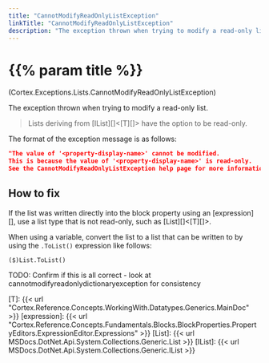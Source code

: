 ```yaml
---
title: "CannotModifyReadOnlyListException"
linkTitle: "CannotModifyReadOnlyListException"
description: "The exception thrown when trying to modify a read-only list."
---
```


# {{% param title %}}

<p class="namespace">(Cortex.Exceptions.Lists.CannotModifyReadOnlyListException)</p>

The exception thrown when trying to modify a read-only list.

> Lists deriving from [IList][]&lt;[T][]&gt; have the option to be read-only.

The format of the exception message is as follows:

```json
"The value of '<property-display-name>' cannot be modified.
This is because the value of '<property-display-name>' is read-only.
See the CannotModifyReadOnlyListException help page for more information on how to fix this."
```

## How to fix

If the list was written directly into the block property using an [expression][], use a list type that is not read-only, such as [List][]&lt;[T][]&gt;.

When using a variable, convert the list to a list that can be written to by using the `.ToList()` expression like follows:

```CSharp
($)List.ToList()
```

TODO: Confirm if this is all correct - look at cannotmodifyreadonlydictionaryexception for consistency

[T]: {{< url "Cortex.Reference.Concepts.WorkingWith.Datatypes.Generics.MainDoc" >}}
[expression]: {{< url "Cortex.Reference.Concepts.Fundamentals.Blocks.BlockProperties.PropertyEditors.ExpressionEditor.Expressions" >}}
[List]: {{< url MSDocs.DotNet.Api.System.Collections.Generic.List >}}
[IList]: {{< url MSDocs.DotNet.Api.System.Collections.Generic.IList >}}

